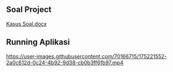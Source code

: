 ## Soal Project
[Kasus Soal.docx](https://github.com/Reykira007/012-017-021-150-154-UAS-GA/files/9061224/UAS-GA-TI6MA-TI6MJ.docx)


## Running Aplikasi

https://user-images.githubusercontent.com/70166715/175221552-2a0c612d-0c24-4b92-9d38-cb0b3ff6fb97.mp4

